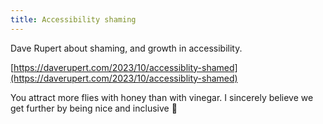 ```yaml
---
title: Accessibility shaming
---
```


Dave Rupert about shaming, and growth in accessibility.

[https://daverupert.com/2023/10/accessiblity-shamed](https://daverupert.com/2023/10/accessiblity-shamed)

You attract more flies with honey than with vinegar. I sincerely believe we get further by being nice and inclusive 💚
